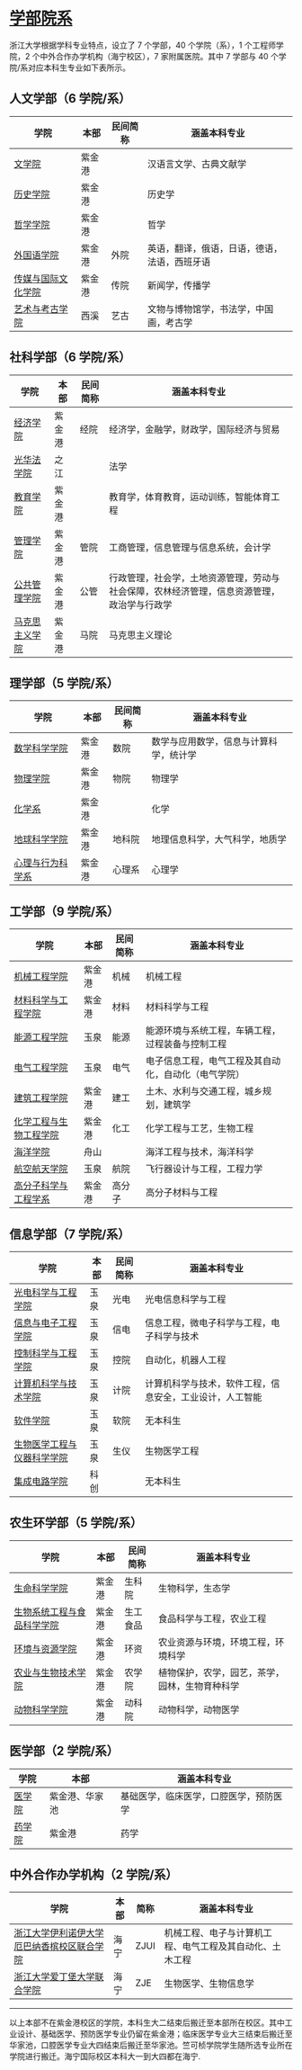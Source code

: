 # [学部院系](https://www.zju.edu.cn/xywxw/list.htm)

浙江大学根据学科专业特点，设立了 7 个学部，40 个学院（系），1 个工程师学院，2 个中外合作办学机构（海宁校区），7 家附属医院。其中 7 学部与 40 个学院/系对应本科生专业如下表所示。

## 人文学部（6 学院/系）

| 学院                                             | 本部   | 民间简称 | 涵盖本科专业                                 |
| ------------------------------------------------ | ------ | -------- | -------------------------------------------- |
| [文学院](http://www.lit.zju.edu.cn)                 | 紫金港 |          | 汉语言文学、古典文献学                       |
| [历史学院](https://ls.zju.edu.cn/main.htm)          | 紫金港 |          | 历史学                                       |
| [哲学学院](http://www.philosophy.zju.edu.cn)        | 紫金港 |          | 哲学                                         |
| [外国语学院](http://www.sis.zju.edu.cn/sischinese/) | 紫金港 | 外院     | 英语，翻译，俄语，日语，德语，法语，西班牙语 |
| [传媒与国际文化学院](http://www.cmic.zju.edu.cn)    | 紫金港 | 传院     | 新闻学，传播学                               |
| [艺术与考古学院](http://www.soaa.zju.edu.cn)        | 西溪   | 艺古     | 文物与博物馆学，书法学，中国画，考古学       |

## 社科学部（6 学院/系）

| 学院                                               | 本部   | 民间简称 | 涵盖本科专业                                                                               |
| -------------------------------------------------- | ------ | -------- | ------------------------------------------------------------------------------------------ |
| [经济学院](http://www.cec.zju.edu.cn)                 | 紫金港 | 经院     | 经济学，金融学，财政学，国际经济与贸易                                                     |
| [光华法学院](http://www.ghls.zju.edu.cn)              | 之江   |          | 法学                                                                                       |
| [教育学院](http://www.ced.zju.edu.cn)                 | 紫金港 |          | 教育学，体育教育，运动训练，智能体育工程                                                   |
| [管理学院](http://www.som.zju.edu.cn)                 | 紫金港 | 管院     | 工商管理，信息管理与信息系统，会计学                                                       |
| [公共管理学院](http://www.spa.zju.edu.cn/spachinese/) | 紫金港 | 公管     | 行政管理，社会学，土地资源管理，劳动与社会保障，农林经济管理，信息资源管理，政治学与行政学 |
| [马克思主义学院](http://marx.zju.edu.cn)              | 紫金港 | 马院     | 马克思主义理论                                                                             |

## 理学部（5 学院/系）

| 学院                                         | 本部   | 民间简称 | 涵盖本科专业                           |
| -------------------------------------------- | ------ | -------- | -------------------------------------- |
| [数学科学学院](http://www.math.zju.edu.cn)      | 紫金港 | 数院     | 数学与应用数学，信息与计算科学，统计学 |
| [物理学院](http://physics.zju.edu.cn)           | 紫金港 | 物院     | 物理学                                 |
| [化学系](http://www.chem.zju.edu.cn)            | 紫金港 |          | 化学                                   |
| [地球科学学院](http://gs.zju.edu.cn)            | 紫金港 | 地科院   | 地理信息科学，大气科学，地质学         |
| [心理与行为科学系](http://www.psych.zju.edu.cn) | 紫金港 | 心理系   | 心理学                                 |

## 工学部（9 学院/系）

| 学院                                                | 本部   | 民间简称 | 涵盖本科专业                                         |
| --------------------------------------------------- | ------ | -------- | ---------------------------------------------------- |
| [机械工程学院](http://me.zju.edu.cn)                   | 紫金港 | 机械     | 机械工程                                             |
| [材料科学与工程学院](https://mse.zju.edu.cn)           | 紫金港 | 材料     | 材料科学与工程                                       |
| [能源工程学院](http://www.doe.zju.edu.cn)              | 玉泉   | 能源     | 能源环境与系统工程，车辆工程，过程装备与控制工程     |
| [电气工程学院](http://ee.zju.edu.cn)                   | 玉泉   | 电气     | 电子信息工程，电气工程及其自动化，自动化（电气学院） |
| [建筑工程学院](http://www.ccea.zju.edu.cn/ts/list.htm) | 紫金港 | 建工     | 土木、水利与交通工程，城乡规划，建筑学               |
| [化学工程与生物工程学院](http://che.zju.edu.cn)        | 紫金港 | 化工     | 化学工程与工艺，生物工程                             |
| [海洋学院](http://oc.zju.edu.cn)                       | 舟山   |          | 海洋工程与技术，海洋科学                             |
| [航空航天学院](http://saa.zju.edu.cn)                  | 玉泉   | 航院     | 飞行器设计与工程，工程力学                           |
| [高分子科学与工程学系](https://polymer.zju.edu.cn)     | 紫金港 | 高分子   | 高分子材料与工程                                     |

## 信息学部（7 学院/系）

| 学院                                                    | 本部 | 民间简称 | 涵盖本科专业                                             |
| ------------------------------------------------------- | ---- | -------- | -------------------------------------------------------- |
| [光电科学与工程学院](http://opt.zju.edu.cn/)               | 玉泉 | 光电     | 光电信息科学与工程                                       |
| [信息与电子工程学院](http://www.isee.zju.edu.cn/)          | 玉泉 | 信电     | 信息工程，微电子科学与工程，电子科学与技术               |
| [控制科学与工程学院](http://www.cse.zju.edu.cn/)           | 玉泉 | 控院     | 自动化，机器人工程                                       |
| [计算机科学与技术学院](http://www.cs.zju.edu.cn/)          | 玉泉 | 计院     | 计算机科学与技术，软件工程，信息安全，工业设计，人工智能 |
| [软件学院](http://www.cst.zju.edu.cn/)                     | 玉泉 | 软院     | 无本科生                                                 |
| [生物医学工程与仪器科学学院](http://www.cbeis.zju.edu.cn/) | 玉泉 | 生仪     | 生物医学工程                                             |
| [集成电路学院](https://mne.zju.edu.cn/)                    | 科创 |          | 无本科生                                                 |

## 农生环学部（5 学院/系）

| 学院                                                    | 本部   | 民间简称 | 涵盖本科专业                                   |
| ------------------------------------------------------- | ------ | -------- | ---------------------------------------------- |
| [生命科学学院](http://www.cls.zju.edu.cn/)                 | 紫金港 | 生科院   | 生物科学，生态学                               |
| [生物系统工程与食品科学学院](http://www.caefs.zju.edu.cn/) | 紫金港 | 生工食品 | 食品科学与工程，农业工程                       |
| [环境与资源学院](http://www.cers.zju.edu.cn/)              | 紫金港 | 环资     | 农业资源与环境，环境工程，环境科学             |
| [农业与生物技术学院](http://www.cab.zju.edu.cn/)           | 紫金港 | 农学院   | 植物保护，农学，园艺，茶学，园林，生物育种科学 |
| [动物科学学院](http://www.cas.zju.edu.cn/caschinese/)      | 紫金港 | 动科院   | 动物科学，动物医学                             |

## 医学部（2 学院/系）

| 学院                              | 本部           | 涵盖本科专业                           |
| --------------------------------- | -------------- | -------------------------------------- |
| [医学院](http://www.cmm.zju.edu.cn/) | 紫金港、华家池 | 基础医学，临床医学，口腔医学，预防医学 |
| [药学院](http://www.cps.zju.edu.cn/) | 紫金港         | 药学                                   |

## 中外合作办学机构（2 学院/系）

| 学院                                                                     | 本部 | 简称 | 涵盖本科专业                                             |
| ------------------------------------------------------------------------ | ---- | ---- | -------------------------------------------------------- |
| [浙江大学伊利诺伊大学厄巴纳香槟校区联合学院](https://zjui.intl.zju.edu.cn/) | 海宁 | ZJUI | 机械工程、电子与计算机工程、电气工程及其自动化、土木工程 |
| [浙江大学爱丁堡大学联合学院](https://zje.intl.zju.edu.cn/)                  | 海宁 | ZJE  | 生物医学、生物信息学                                     |

---

以上本部不在紫金港校区的学院，本科生大二结束后搬迁至本部所在校区。其中工业设计、基础医学、预防医学专业仍留在紫金港；临床医学专业大三结束后搬迁至华家池，口腔医学专业大四结束后搬迁至华家池。竺可桢学院学生随所选专业所在学院进行搬迁。海宁国际校区本科大一到大四都在海宁.
